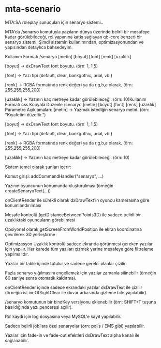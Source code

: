 # mta-scenario
MTA:SA roleplay sunucuları için senaryo sistemi..

MTA'da /senaryo komutuyla yazıların dünya üzerinde belirli bir mesafeye kadar görülebileceği, rol yapımına katkı sağlayan qb-core benzeri bir senaryo sistemi. Şimdi sistemin kullanımından, optimizasyonundan ve yapısından detaylıca bahsedeyim.

Kullanım Formatı /senaryo [metin] [boyut] [font] [renk] [uzaklık]

[boyut] → dxDrawText font boyutu. (örn: 1, 1.5)

[font] → Yazı tipi (default, clear, bankgothic, arial, vb.)

[renk] → RGBA formatında renk değeri ya da r,g,b,a olarak. (örn: 255,255,255,200)

[uzaklık] → Yazının kaç metreye kadar görülebileceği. (örn: 10)Kullanım Formatı css Kopyala Düzenle /senaryo [metin] [boyut] [font] [renk] [uzaklık] Parametre Açıklamaları: [metin] → Yazmak istediğin senaryo metni. (örn: "Kıyafetini düzeltir.")

[boyut] → dxDrawText font boyutu. (örn: 1, 1.5)

[font] → Yazı tipi (default, clear, bankgothic, arial, vb.)

[renk] → RGBA formatında renk değeri ya da r,g,b,a olarak. (örn: 255,255,255,200)

[uzaklık] → Yazının kaç metreye kadar görülebileceği. (örn: 10)

Sistem temel olarak şunları içerir:

Komut girişi: addCommandHandler("senaryo", ...)

Yazının oyuncunun konumunda oluşturulması (örneğin createSenaryoText(...))

onClientRender ile sürekli olarak dxDrawText’in oyuncu kamerasına göre konumlandırılması

Mesafe kontrolü (getDistanceBetweenPoints3D) ile sadece belirli bir uzaklıktaki oyuncuların görebilmesi

Opsiyonel olarak getScreenFromWorldPosition ile ekran koordinatına çevrilerek 3D yerleştirme

Optimizasyon Uzaklık kontrolü sadece ekranda görünmesi gereken yazılar için yapılır. Her karede tüm yazıları çizmek yerine mesafeye göre filtreleme yapılmalıdır.

Yazılar bir table içinde tutulur ve sadece gerekli olanlar çizilir.

Fazla senaryo yığılmasını engellemek için yazılar zamanla silinebilir (örneğin 60 saniye sonra otomatik kaldırma).

onClientRender içinde sadece ekrandaki yazılar dxDrawText ile çizilir (örneğin isLineOfSightClear ile duvar arkasında gizleme bile yapılabilir).

/senaryo komutunun bir bindKey versiyonu eklenebilir (örn: SHIFT+T tuşuna basıldığında yazı penceresi açılır).

Rol kaydı için log dosyasına veya MySQL'e kayıt yapılabilir.

Sadece belirli job’lara özel senaryolar (örn: polis / EMS gibi) yapılabilir.

Yazılar için fade-in ve fade-out efektleri dxDrawText alpha kanalı ile sağlanabilir.

